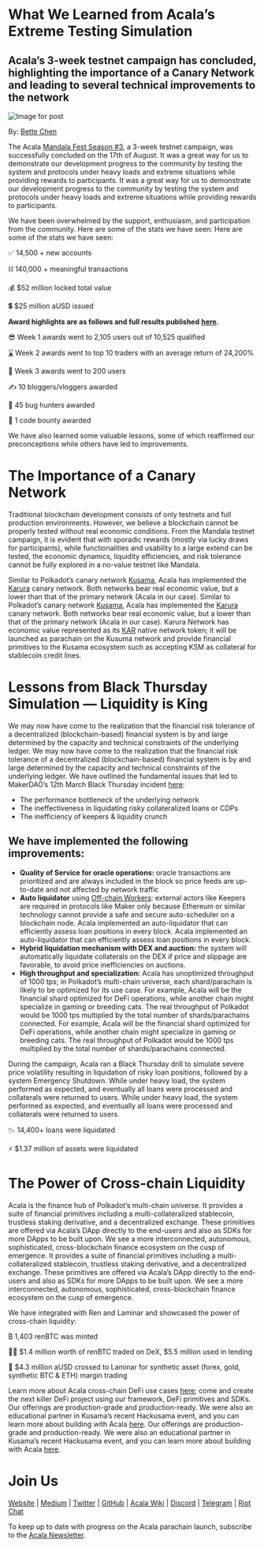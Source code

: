 # What We Learned from Acala’s Extreme Testing Simulation

## Acala’s 3-week testnet campaign has concluded, highlighting the importance of a Canary Network and leading to several technical improvements to the network

![Image for post](https://miro.medium.com/max/1600/1*lGVbzGOgp5M3DqCPtAds8A.jpeg)

By: [Bette Chen](https://medium.com/u/8d475d21e811?source=post_page-----5ef5769a0902--------------------------------)

The Acala [Mandala Fest Season #3](https://medium.com/acalanetwork/acala-mandala-festival-season-3-d0a6f155c154), a 3-week testnet campaign, was successfully concluded on the 17th of August. It was a great way for us to demonstrate our development progress to the community by testing the system and protocols under heavy loads and extreme situations while providing rewards to participants. It was a great way for us to demonstrate our development progress to the community by testing the system and protocols under heavy loads and extreme situations while providing rewards to participants.

We have been overwhelmed by the support, enthusiasm, and participation from the community. Here are some of the stats we have seen: Here are some of the stats we have seen:

✅ 14,500 + new accounts

⛓️ 140,000 + meaningful transactions

💰 $52 million locked total value

💲 $25 million aUSD issued

**Award highlights are as follows and full results published** [**here**](https://github.com/AcalaNetwork/Acala/wiki/W.-Contribution-&-Rewards#season-3-prize-giving)**.**

😎 Week 1 awards went to 2,105 users out of 10,525 qualified

[⌛](https://emojipedia.org/hourglass-done/) Week 2 awards went to top 10 traders with an average return of 24,200%

🌋 Week 3 awards went to 200 users

✍️ 10 bloggers/vloggers awarded

🐞 45 bug hunters awarded

🤖️ 1 code bounty awarded

We have also learned some valuable lessons, some of which reaffirmed our preconceptions while others have led to improvements.

# The Importance of a Canary Network

Traditional blockchain development consists of only testnets and full production environments. However, we believe a blockchain cannot be properly tested without real economic conditions. From the Mandala testnet campaign, it is evident that with sporadic rewards (mostly via lucky draws for participants), while functionalities and usability to a large extend can be tested, the economic dynamics, liquidity efficiencies, and risk tolerance cannot be fully explored in a no-value testnet like Mandala.

Similar to Polkadot’s canary network [Kusama](http://kusama.network), Acala has implemented the [Karura](https://github.com/AcalaNetwork/Acala/wiki/1.-Get-Started#acala-trilogy-networks) canary network. Both networks bear real economic value, but a lower than that of the primary network (Acala in our case). Similar to Polkadot’s canary network [Kusama](http://kusama.network), Acala has implemented the [Karura](https://github.com/AcalaNetwork/Acala/wiki/1.-Get-Started#acala-trilogy-networks) canary network. Both networks bear real economic value, but a lower than that of the primary network (Acala in our case). Karura Network has economic value represented as its [KAR](https://github.com/AcalaNetwork/Acala/wiki/V.-ACA-&-KAR) native network token; it will be launched as parachain on the Kusuma network and provide financial primitives to the Kusama ecosystem such as accepting KSM as collateral for stablecoin credit lines.

# Lessons from Black Thursday Simulation — Liquidity is King

We may now have come to the realization that the financial risk tolerance of a decentralized (blockchain-based) financial system is by and large determined by the capacity and technical constraints of the underlying ledger. We may now have come to the realization that the financial risk tolerance of a decentralized (blockchain-based) financial system is by and large determined by the capacity and technical constraints of the underlying ledger. We have outlined the fundamental issues that led to MakerDAO’s 12th March Black Thursday incident [here](https://medium.com/acalanetwork/regaining-confidence-in-decentralized-stablecoins-bd98ba8e3c83):

- The performance bottleneck of the underlying network
- The ineffectiveness in liquidating risky collateralized loans or CDPs
- The inefficiency of keepers & liquidity crunch

## We have implemented the following improvements:

- **Quality of Service for oracle operations:** oracle transactions are prioritized and are always included in the block so price feeds are up-to-date and not affected by network traffic
- **Auto liquidator** using [Off-chain Workers](https://www.parity.io/substrate-off-chain-workers-secure-and-efficient-computing-intensive-tasks/): external actors like Keepers are required in protocols like Maker only because Ethereum or similar technology cannot provide a safe and secure auto-scheduler on a blockchain node. Acala implemented an auto-liquidator that can efficiently assess loan positions in every block. Acala implemented an auto-liquidator that can efficiently assess loan positions in every block.
- **Hybrid liquidation mechanism with DEX and auction:** the system will automatically liquidate collaterals on the DEX if price and slippage are favorable, to avoid price inefficiencies on auctions.
- **High throughput and specialization:** Acala has unoptimized throughput of 1000 tps; in Polkadot’s multi-chain universe, each shard/parachain is likely to be optimized for its use case. For example, Acala will be the financial shard optimized for DeFi operations, while another chain might specialize in gaming or breeding cats. The real throughput of Polkadot would be 1000 tps multiplied by the total number of shards/parachains connected. For example, Acala will be the financial shard optimized for DeFi operations, while another chain might specialize in gaming or breeding cats. The real throughput of Polkadot would be 1000 tps multiplied by the total number of shards/parachains connected.

During the campaign, Acala ran a Black Thursday drill to simulate severe price volatility resulting in liquidation of risky loan positions, followed by a system Emergency Shutdown. While under heavy load, the system performed as expected, and eventually all loans were processed and collaterals were returned to users. While under heavy load, the system performed as expected, and eventually all loans were processed and collaterals were returned to users.

📉 14,400+ loans were liquidated

⚡️ $1.37 million of assets were liquidated

# The Power of Cross-chain Liquidity

Acala is the finance hub of Polkadot’s multi-chain universe. It provides a suite of financial primitives including a multi-collateralized stablecoin, trustless staking derivative, and a decentralized exchange. These primitives are offered via Acala’s DApp directly to the end-users and also as SDKs for more DApps to be built upon. We see a more interconnected, autonomous, sophisticated, cross-blockchain finance ecosystem on the cusp of emergence. It provides a suite of financial primitives including a multi-collateralized stablecoin, trustless staking derivative, and a decentralized exchange. These primitives are offered via Acala’s DApp directly to the end-users and also as SDKs for more DApps to be built upon. We see a more interconnected, autonomous, sophisticated, cross-blockchain finance ecosystem on the cusp of emergence.

We have integrated with Ren and Laminar and showcased the power of cross-chain liquidity:

₿ 1,403 renBTC was minted

👨‍🌾 $1.4 million worth of renBTC traded on DeX, $5.5 million used in lending

🌈 $4.3 million aUSD crossed to Laminar for synthetic asset (forex, gold, synthetic BTC & ETH) margin trading

Learn more about Acala cross-chain DeFi use cases [here](https://github.com/AcalaNetwork/Acala/wiki/T.-Cross-chain-DeFi); come and create the next killer DeFi project using our framework, DeFi primitives and SDKs. Our offerings are production-grade and production-ready. We were also an educational partner in Kusama’s recent Hackusama event, and you can learn more about building with Acala [here](https://medium.com/acalanetwork/hackusama-ea1ddf3e945a). Our offerings are production-grade and production-ready. We were also an educational partner in Kusama’s recent Hackusama event, and you can learn more about building with Acala [here](https://medium.com/acalanetwork/hackusama-ea1ddf3e945a).

# Join Us

[Website](https://acala.network/) | [Medium](https://medium.com/acalanetwork) | [Twitter](https://twitter.com/AcalaNetwork) | [GitHub](https://github.com/AcalaNetwork/Acala) | [Acala Wiki](https://github.com/AcalaNetwork/Acala/wiki) | [Discord](https://discord.gg/vdbFVCH) | [Telegram](https://t.me/acalaofficial) | [Riot Chat](https://riot.im/app/#/room/#acala:matrix.org)

To keep up to date with progress on the Acala parachain launch, subscribe to the [Acala Newsletter](https://share.hsforms.com/1X9RxkXk-R62I0VNbATaDXw4h8qc).
